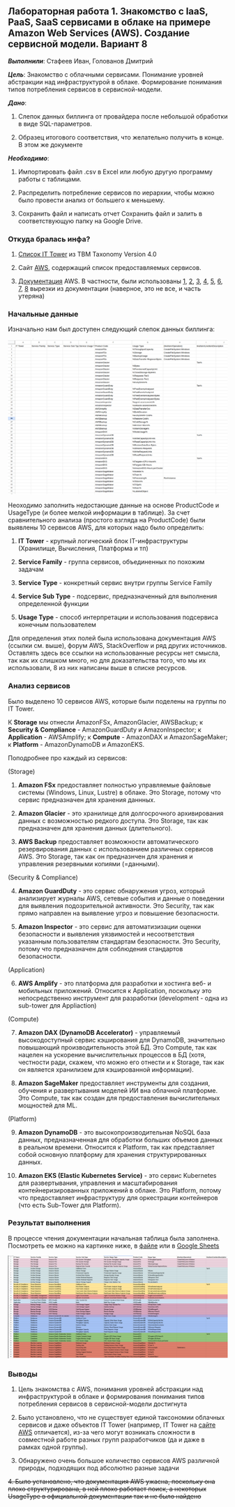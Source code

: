 ## Лабораторная работа 1. Знакомство с IaaS, PaaS, SaaS сервисами в облаке на примере Amazon Web Services (AWS). Создание сервисной модели. Вариант 8



***Выполнили***: Стафеев Иван, Голованов Дмитрий


***Цель***: Знакомство с облачными сервисами. Понимание уровней абстракции над инфраструктурой в облаке. Формирование понимания типов потребления сервисов в сервисной-модели. 

***Дано***:

1. Слепок данных биллинга от провайдера после небольшой обработки в виде SQL-параметров. 

2. Образец итогового соответствия, что желательно получить в конце. В этом же документе  

***Необходимо***:

1. Импортировать файл .csv в Excel или любую другую программу работы с таблицами. 

2. Распределить потребление сервисов по иерархии, чтобы можно было провести анализ от большего к меньшему.

3. Сохранить файл и написать отчет
Сохранить файл и залить в соответствующую папку на Google Drive.

### Откуда бралась инфа?

1. [Список IT Tower](https://higherlogicdownload.s3.amazonaws.com/TBMCOUNCIL/c15d372f-9951-46c8-9c3f-213c696401b6/UploadedImages/TBM_Taxonomy_V4_0.pdf) из TBM Taxonomy
Version 4.0

2. Сайт [AWS](https://aws.amazon.com/), содержащий список предоставляемых сервисов.

3. [Документация](https://docs.aws.amazon.com/?nc2=h_ql_doc_do) AWS. В частности, были использованы [1](https://docs.aws.amazon.com/amazondynamodb/latest/developerguide/bp-understanding-billing.html), [2](https://aws-price-list-api-values.alanwsmith.com/), [3](https://docs.aws.amazon.com/cur/latest/userguide/product-columns.html), [4](https://aws.amazon.com/blogs/machine-learning/part-3-analyze-amazon-sagemaker-spend-and-determine-cost-optimization-opportunities-based-on-usage-part-3-processing-and-data-wrangler-jobs/), [5](https://aws.amazon.com/blogs/containers/cost-optimization-checklist-for-ecs-fargate/), [6](https://docs.aws.amazon.com/AmazonS3/latest/userguide/restoring-objects.html), [7](https://docs.aws.amazon.com/AmazonS3/latest/userguide/restoring-objects-retrieval-options.html), [8](https://aws.amazon.com/blogs/networking-and-content-delivery/understand-aws-data-transfer-details-in-depth-from-cost-and-usage-report-using-athena-query-and-quicksight/) вырезки из документации (наверное, это не все, и часть утеряна)

### Начальные данные

Изначально нам был доступен следующий слепок данных биллинга:

![Начальные данные](../img/cloud1_start.png)

Неоходимо заполнить недостающие данные на основе ProductCode и UsageType (и более мелкой информации в таблице). За счет сравнительного анализа (простого взгляда на ProductCode) были выявлены 10 сервисов AWS, для которых надо было определить:

1. **IT Tower** - крупный логический блок IT-инфраструктуры (Хранилище, Вычисления, Платформа и тп)

2. **Service Family** - группа сервисов, объединенных по похожим задачам

3. **Service Type** - конкретный сервис внутри группы Service Family

4. **Service Sub Type** - подсервис, предназначенный для выполнения определенной функции

5. **Usage Type** - способ интерпретации и использования подсервиса конечным пользователем

Для определения этих полей была использована документация AWS (ссылки см. выше), форум AWS, StackOverflow и ряд других источников. Оставлять здесь все ссылки на использованные ресурсы нет смысла, так как их слишком много, но для доказательства того, что мы их использовали, 8 из них написаны выше в списке ресурсов.


### Анализ сервисов

Было выделено 10 сервисов AWS, которые были поделены на группы по IT Tower. 

К **Storage** мы отнесли AmazonFSx, AmazonGlacier, AWSBackup; к **Security & Compliance** - AmazonGuardDuty и AmazonInspector; к **Application** - AWSAmplify; к **Compute** - AmazonDAX и AmazonSageMaker; к **Platform** - AmazonDynamoDB и AmazonEKS.

Поподробнее про каждый из сервисов:

(Storage)

1. **Amazon FSx** предоставляет полностью управляемые файловые системы (Windows, Linux, Lustre) в облаке. Это Storage, потому что сервис предназначен для хранения даннных.

2. **Amazon Glacier** - это хранилище для долгосрочного архивирования данных с возможностью редкого доступа. Это Storage, так как предназначен для хранения данных (длительного).

3. **AWS Backup**  предоставляет возможности автоматического резервирования данных с использованием различных сервисов AWS. Это Storage, так как он предназнчен для хранения и управления резервными копиями (=данными).

(Security & Compliance)

4. **Amazon GuardDuty** - это сервис обнаружения угроз, который анализирует журналы AWS, сетевые события и данные о поведении для выявления подозрительной активности. Это Security, так как прямо направлен на выявление угроз и повышение безопасности.

5. **Amazon Inspector** - это сервис для автоматизизации оценки безопасности и выявления уязвимостей и несоответствия указанным пользователям стандартам безопасности. Это Security, потому что предназначен для соблюдения стандартов безопасности.

(Application)

6. **AWS Amplify** - это платформа для разработки и хостинга веб- и мобильных приложений. Относится к Application, поскольку это непосредственно инструмент для разработки (development - одна из sub-tower для Appliaction)

(Compute)

7. **Amazon DAX (DynamoDB Accelerator)** - управляемый высокодоступный сервис кэширования для DynamoDB, значительно повышающий производительность этой БД. Это Compute, так как нацелен на ускорение вычислительных процессов в БД (хотя, честности ради, скажем, что можно его отнести и к Storage, так как он является хранилизем для кэшированной информации).

8. **Amazon SageMaker** предоставляет инструменты для создания, обучения и развертывания моделей ИИ вна облачной платформе. Это Compute, так как создан для предоставления вычислительных мощностей для ML.

(Platform)

9. **Amazon DynamoDB** - это высокопроизводительная NoSQL база данных, предназначенная для обработки больших объемов данных в реальном времени. Относится к Platform, так как представляет собой основную платформу для хранения структурированных данных.

10. **Amazon EKS (Elastic Kubernetes Service)**  - это сервис Kubernetes для развертывания, управления и масштабирования контейнеризированных приложений в облаке. Это Platform, потому что предоставляет инфраструктуру для оркестрации контейнеров (что есть Sub-Tower для Platform). 


### Результат выполнения

В процессе чтения документации начальная таблица была заполнена. Посмотреть ее можно на картинке ниже, в [файле](cloud_lab1.csv) или в [Google Sheets](https://docs.google.com/spreadsheets/d/1fx7WHeaJDgWnfmEA6XYJV_BAQdsEOFsVxK-F4s9b2yY/edit?usp=sharing)

![Результат выполнения](../img/cloud1_final.png)


### Выводы

1. Цель знакомства с AWS, понимания уровней абстракции над инфраструктурой в облаке и формирования понимания типов потребления сервисов в сервисной-модели достигнута

2. Было установлено, что не существует единой таксономии облачных сервисов и даже объектов IT Tower (например, IT Tower на [сайте AWS](https://s3-us-west-2.amazonaws.com/communityfiles.apptio.com/Education+Services/Introduction+to+ATUM_6-22-17/presentation_content/external_files/Attachment%203_Taxonomy%20-%20IT%20Towers.pdf) отличается), из-за чего могут возникать сложности в совместной работе разных групп разработчиков (да и даже в рамках одной группы).

3. Обнаружено очень большое количество сервисов AWS различной природы, подходящих под абсолютно разные задачи

~~4. Было установлено, что документация AWS ужасна, поскольку она плохо структурирована, в ней плохо работает поиск, а некоторых UsageType в официальной документации так и не было найдено~~

